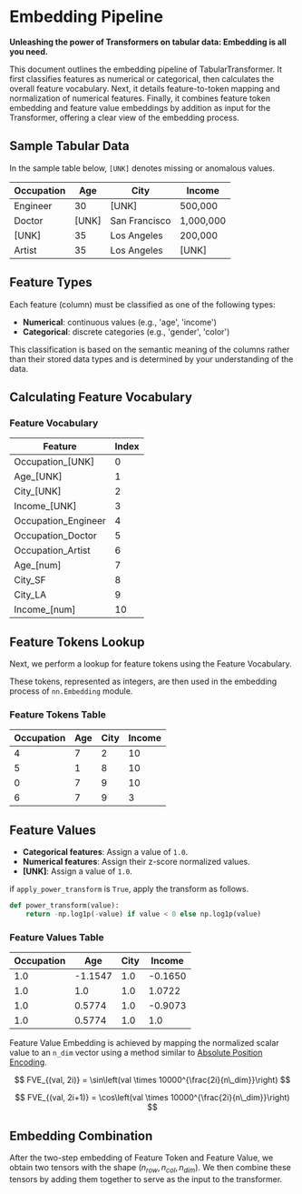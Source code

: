 # Embedding Pipeline
**Unleashing the power of Transformers on tabular data: Embedding is all you need.**

This document outlines the embedding pipeline of TabularTransformer. It first classifies features as numerical or categorical, then calculates the overall feature vocabulary. Next, it details feature-to-token mapping and normalization of numerical features. Finally, it combines feature token embedding and feature value embeddings by addition as input for the Transformer, offering a clear view of the embedding process.

## Sample Tabular Data
In the sample table below, `[UNK]` denotes missing or anomalous values.

| Occupation | Age   | City          | Income    |
|------------|-------|---------------|-----------|
| Engineer   | 30    | [UNK]         | 500,000   |
| Doctor     | [UNK] | San Francisco | 1,000,000 |
| [UNK]      | 35    | Los Angeles   | 200,000   |
| Artist     | 35    | Los Angeles   | [UNK]     |

## Feature Types

Each feature (column) must be classified as one of the following types:

- **Numerical**: continuous values (e.g., 'age', 'income')
- **Categorical**: discrete categories (e.g., 'gender', 'color')

This classification is based on the semantic meaning of the columns rather than
their stored data types and is determined by your understanding of the data.

## Calculating Feature Vocabulary


### Feature Vocabulary
| Feature              | Index |
|----------------------|-------|
| Occupation_[UNK]     | 0     |
| Age_[UNK]            | 1     |
| City_[UNK]           | 2     |
| Income_[UNK]         | 3     |
| Occupation_Engineer  | 4     |
| Occupation_Doctor    | 5     |
| Occupation_Artist    | 6     |
| Age_[num]            | 7     |
| City_SF              | 8     |
| City_LA              | 9     |
| Income_[num]         | 10    |

## Feature Tokens Lookup
Next, we perform a lookup for feature tokens using the Feature Vocabulary. 

These tokens, represented as integers, are then used in the embedding process of `nn.Embedding` module.

### Feature Tokens Table
| Occupation | Age | City | Income |
|------------|-----|------|--------|
| 4          | 7   | 2    | 10     |
| 5          | 1   | 8    | 10     |
| 0          | 7   | 9    | 10     |
| 6          | 7   | 9    | 3      |

## Feature Values
- **Categorical features**: Assign a value of `1.0`.
- **Numerical features**: Assign their z-score normalized values.
- **[UNK]**: Assign a value of `1.0`.


if `apply_power_transform` is `True`, apply the transform as follows.

```python
def power_transform(value):
    return -np.log1p(-value) if value < 0 else np.log1p(value)
```


### Feature Values Table
| Occupation | Age    | City | Income  |
|------------|--------|------|---------|
| 1.0        | -1.1547| 1.0  | -0.1650 |
| 1.0        | 1.0    | 1.0  | 1.0722  |
| 1.0        | 0.5774 | 1.0  | -0.9073 |
| 1.0        | 0.5774 | 1.0  | 1.0     |


Feature Value Embedding is achieved by mapping the normalized scalar value 
to an `n_dim` vector using a method similar to [Absolute Position Encoding](https://arxiv.org/abs/1706.03762).

$$
FVE_{(val, 2i)} = \sin\left(val \times 10000^{\frac{2i}{n\_dim}}\right)
$$

$$
FVE_{(val, 2i+1)} = \cos\left(val \times 10000^{\frac{2i}{n\_dim}}\right)
$$

## Embedding Combination

After the two-step embedding of Feature Token and Feature Value, we obtain two tensors with the shape $(n_{row}, n_{col}, n_{dim})$. We then combine these tensors by adding them together to serve as the input to the transformer.
